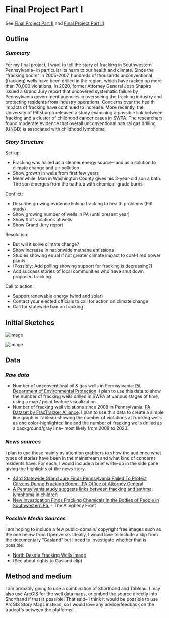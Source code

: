 
# Final Project Part I

See [Final Project Part II](FinalProjectPartII.md) and [Final Project Part III](FinalProjectPartIII.md)

## Outline

### _Summary_
For my final project, I want to tell the story of fracking in Southwestern Pennsylvania– in particular its harm to our health and climate. Since the “fracking boom” in 2005-2007, hundreds of thousands unconventional (fracking) wells have been drilled in the region, which have racked up more than 70,000 violations.  In 2020, former Attorney General Josh Shapiro issued a Grand Jury report that uncovered systematic failure by Pennsylvania government agencies in overseeing the fracking industry and protecting residents from industry operations. Concerns over the health impacts of fracking have continued to increase. More recently, the University of Pittsburgh released a study examining a possible link between fracking and a cluster of childhood cancer cases in SWPA. The researchers found moderate evidence that overall unconventional natural gas drilling (UNGD) is associated with childhood lymphoma.

### _Story Structure_

Set-up: 
- Fracking was hailed as a cleaner energy source– and as a solution to climate change and air pollution
- Show growth in wells from first few years
- Meanwhile: Man in Washington County gives his 3-year-old son a bath. The son emerges from the bathtub with chemical-grade burns

Conflict:
- Describe growing evidence linking fracking to health problems (Pitt study)
- Show growing number of wells in PA (until present year)
- Show # of violations at wells
- Show Grand Jury report

Resolution:
- But will it solve climate change?
- Show increase in nationwide methane emissions
- Studies showing equal if not greater climate impact to coal-fired power plants
- (Possibly: Add polling showing support for fracking is decreasing?)
- Add success stories of local communities who have shut down proposed fracking

Call to action:
- Support renewable energy (wind and solar)
- Contact your elected officials to call for action on climate change
- Call for statewide ban on fracking

## Initial Sketches

![image](https://github.com/operfetti/oliviaperfetti-repository/assets/157427926/c6fdf850-a5e0-4236-9fb2-d24215efe319)

![image](https://github.com/operfetti/oliviaperfetti-repository/assets/157427926/d2984641-983d-4c8b-8de2-ed0e291a9f43)

## Data

### _Raw data_
- Number of unconventional oil & gas wells in Pennsylvania: [PA Department of Environmental Protection]([url](https://newdata-padep-1.opendata.arcgis.com/datasets/68f5c539)). I plan to use this data to show the number of fracking wells drilled in SWPA at various stages of time, using a map / point feature visualization.
- Number of fracking well violations since 2008 in Pennsylvania: [PA Dataset by FracTracker Alliance]([url](https://carnegiemellon.maps.arcgis.com/home/item.html?id)). I plan to use this data to create a simple line graph in Tableau showing the number of violations at fracking wells as one color-highlighted line and the number of fracking wells drilled as a background/gray line– most likely from 2008 to 2023.

### _News sources_

I plan to use these mainly as attention grabbers to show the audience what types of stories have been in the mainstream and what kind of concerns residents have. For each, I would include a brief write-up in the side pane giving the highlights of the news story.
- [43rd Statewide Grand Jury Finds Pennsylvania Failed To Protect Citizens During Fracking Boom – PA Office of Attorney General]([url](https://www.attorneygeneral.gov/taking-action/43rd-statewid))
- [A Pennsylvania study suggests links between fracking and asthma, lymphoma in children]([url]([https://apnews.com/article/fracking-pennsylvania-health-environm](https://apnews.com/article/fracking-pennsylvania-health-environment-research-79dd7cfb9b3799e628b0c3667f30dcc4)))
- [New Investigation Finds Fracking Chemicals in the Bodies of People in Southwestern Pa.]([url](https://www.alleghenyfront.org/new-investigation-finds-exposure)) - The Allegheny Front

### _Possible Media Sources_
I am hoping to include a few public-domain/ copyright free images such as the one below from Openverse. Ideally, I would love to include a clip from the documentary “Gasland” but I need to investigate whether that is possible.
- [North Dakota Fracking Wells Image]([url](https://openverse.org/image/68429da6-1cbb-4d0a-9307-80c40a6fbd3e?q=fracking%20well))
- (See about rights to Gasland clip)

## Method and medium
I am probably going to use a combination of Shorthand and Tableau. I may also use ArcGIS for the well data maps, or embed the source directly into Shorthand if that is possible.
That said– I think it would be possible to use ArcGIS Story Maps instead, so I would love any advice/feedback on the tradeoffs between the platforms!
